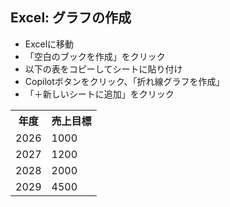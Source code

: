 
## Excel: グラフの作成

- Excelに移動
- 「空白のブックを作成」をクリック
- 以下の表をコピーしてシートに貼り付け
- Copilotボタンをクリック、「折れ線グラフを作成」
- 「＋新しいシートに追加」をクリック

<table>
  <tr>
    <th>年度</th>
    <th>売上目標</th>
  </tr>  
  <tr>
    <td>2026</td>
    <td>1000</td>
  </tr>  
  <tr>
    <td>2027</td>
    <td>1200</td>
  </tr>  
  <tr>
    <td>2028</td>
    <td>2000</td>
  </tr>  
  <tr>
    <td>2029</td>
    <td>4500</td>
  </tr>  
</table>
